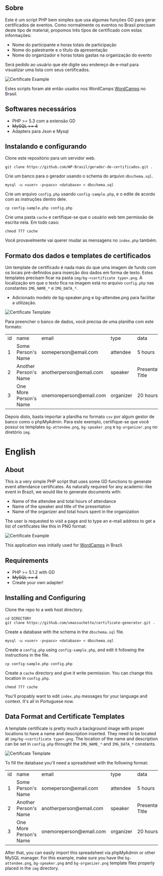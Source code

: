## Sobre

Este é um script PHP bem simples que usa algumas funções GD para gerar
certificados de eventos. Como normalmente os eventos no Brasil precisam deste
tipo de material, propomos três tipos de certificado com estas informações:

 * Nome do participante e horas totais de participação
 * Nome do palestrante e o título da apresentação
 * Nome do organizador e horas totais gastas na organização do evento

Será pedido ao usuário que ele digite seu endereço de e-mail para visualizar
uma lista com seus certificados.

![Certificate Example](https://github.com/vmassuchetto/certificate-generator/raw/master/doc/certificate-example.png)

Estes scripts foram até então usados nos WordCamps
[WordCamps](http://wordcamp.org) no Brasil.

## Softwares necessários

 * PHP >= 5.3 com a extensão GD
 * ~~MySQL >= 4~~
 * Adapters para Json e Mysql


## Instalando e configurando

Clone este repositório para um servidor web.

    git clone https://github.com/WP-Brasil/gerador-de-certificados.git .

Crie um banco para o gerador usando o schema do arquivo `dbschema.sql`.

    mysql -u <user> -p<pass> <database> < dbschema.sql

Crie um arquivo `config.php` usando `config-sample.php`, e o edite de acordo
com as instruções dentro dele.

    cp config-sample.php config.php

Crie uma pasta `cache` e certifique-se que o usuário web tem permissão de
escrita nela. Em todo caso:

    chmod 777 cache

Você provavelmente vai querer mudar as mensagens no `index.php` também.

## Formato dos dados e templates de certificados

Um template de certificado é nada mais do que uma imagem de fundo com os locais
pré-definidos para inserção dos dados em forma de texto. Estes templates
precisam ficar na pasta `img/bg-<certificate type>.png`. A localização em que o
texto fica na imagem está no arquivo `config.php` nas constantes `IMG_NAME_*` e
`IMG_DATA_*`.

* Adicionado modelo de bg-speaker.png e bg-attendee.png para facilitar a utilização.

![Certificate Template](https://github.com/vmassuchetto/certificate-generator/raw/master/doc/certificate-template.png)

Para preencher o banco de dados, você precisa de uma planilha com este formato:

<table>
  <tr>
    <td>id</td>
    <td>name</td>
    <td>email</td>
    <td>type</td>
    <td>data</td>
  </tr>
  <tr>
    <td>1</td>
    <td>Some Person's Name</td>
    <td>someperson@email.com</td>
    <td>attendee</td>
    <td>5 hours</td>
  </tr>
  <tr>
    <td>2</td>
    <td>Another Person's Name</td>
    <td>anotherperson@email.com</td>
    <td>speaker</td>
    <td>Presentation Title</td>
  </tr>
  <tr>
    <td>3</td>
    <td>One More Person's Name</td>
    <td>onemoreperson@email.com</td>
    <td>organizer</td>
    <td>20 hours</td>
  </tr>
</table>

Depois disto, basta importar a planilha no formato `csv` por algum gestor de
banco como o phpMyAdmin. Para este exemplo, certifique-se que você possui os
templates `bg-attendee.png`, `bg-speaker.png` e `bg-organizer.png` no diretório
`img`.

# English

## About

This is a very simple PHP script that uses some GD functions to generate event
attendance certificates. As naturally required for any academic-like event in
Brazil, we would like to generate documents with:

 * Name of the attendee and total hours of attendance
 * Name of the speaker and title of the presentation
 * Name of the organizer and total hours spent in the organization

The user is requested to visit a page and to type an e-mail address to get a
list of certificates like this in PNG format:

![Certificate Example](https://github.com/vmassuchetto/certificate-generator/raw/master/doc/certificate-example.png)

This application was initially used for [WordCamps](http://wordcamp.org) in Brazil.

## Requirements

 * PHP >= 5.1.2 with GD
 * ~~MySQL >= 4~~
 * Create your own adapter!

## Installing and Configuring

Clone the repo to a web host directory.

    cd DIRECTORY
    git clone https://github.com/vmassuchetto/certificate-generator.git .

Create a database with the schema in the `dbschema.sql` file.

    mysql -u <user> -p<pass> <database> < dbschema.sql

Create a `config.php` using `config-sample.php`, and edit it following the
instructions in the file.

    cp config-sample.php config.php

Create a `cache` directory and give it write permission. You can change this
location in `config.php`.

    chmod 777 cache

You'll propably want to edit `index.php` messages for your language and
context. It's all in Portuguese now.

## Data Format and Certificate Templates

A template certificate is pretty much a background image with proper locations
to have a name and description inserted. They need to be located at
`img/bg-<certificate type>.png`. The location of the name and description can
be set in `config.php` throught the `IMG_NAME_*` and `IMG_DATA_*` constants.

![Certificate Template](https://github.com/vmassuchetto/certificate-generator/raw/master/doc/certificate-template.png)

To fill the database you'll need a spreadsheet with the following format:

<table>
  <tr>
    <td>id</td>
    <td>name</td>
    <td>email</td>
    <td>type</td>
    <td>data</td>
  </tr>
  <tr>
    <td>1</td>
    <td>Some Person's Name</td>
    <td>someperson@email.com</td>
    <td>attendee</td>
    <td>5 hours</td>
  </tr>
  <tr>
    <td>2</td>
    <td>Another Person's Name</td>
    <td>anotherperson@email.com</td>
    <td>speaker</td>
    <td>Presentation Title</td>
  </tr>
  <tr>
    <td>3</td>
    <td>One More Person's Name</td>
    <td>onemoreperson@email.com</td>
    <td>organizer</td>
    <td>20 hours</td>
  </tr>
</table>

After that, you can easily import this spreadsheet via phpMyAdmin or other
MySQL manager.  For this example, make sure you have the `bg-attendee.png`,
`bg-speaker.png` and `bg-organizer.png` template files properly placed in the
`img` directory.
